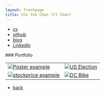 ```yaml
---
layout: frontpage
title: Chi Yun Chen (CY Chen)
---
```


<div class="navbar">
  <div class="navbar-inner">
      <ul class="nav">
          <li><a href="{/assets/cychen_cv.pdf}">cv</a></li>
          <li><a href="http://bit.ly/cychen_github_home">github</a></li>
          <li><a href="http://bit.ly/medium_home_github">blog</a></li>
          <li><a href="http://bit.ly/cychen_linkedin">LinkedIn</a></li>
      </ul>
  </div>
</div>
### <a name="Portfolio"></a>Portfolio
<table class="wide">
<tr>
  <td class="left">
    <a href="pages/publpics/poster.html">
        <img src="assets/publpics/poster2.png" alt="Poster example" title="Poster example"/>
    </a>
  </td>
  <td class="right">
    <a href="pages/publpics/election.html">
        <img src="assets/publpics/election1.png" alt="US Election" title="US Election"/>
    </a>
  </td>
</tr>
<tr>
  <td class="left">
    <a href="pages/publpics/stockprice.html">
        <img src="assets/publpics/stockprice1.png" alt="stockprice example" title="stockprice example"/>
    </a>
  </td>
  <td class="right">
    <a href="pages/publpics/dcbike.png">
        <img src="assets/publpics/dcbike1.png" alt="DC Bike" title="DC Bike"/>
    </a>
  </td>
</tr>
</table>

<div class="navbar">
  <div class="navbar-inner">
      <ul class="nav">
          <li><a href="index.html">back</a></li>
      </ul>
  </div>
</div>
